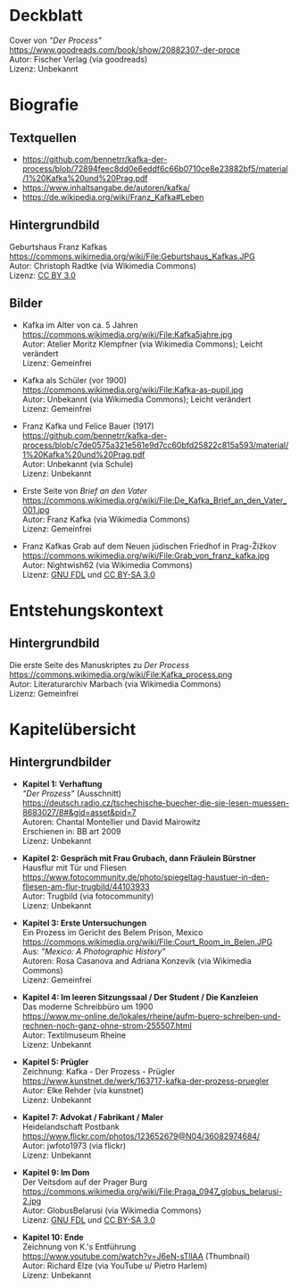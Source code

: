 # Deckblatt

Cover von _"Der Process"_<br>
<https://www.goodreads.com/book/show/20882307-der-proce><br>
Autor: Fischer Verlag (via goodreads)<br>
Lizenz: Unbekannt

# Biografie

## Textquellen

- <https://github.com/bennetrr/kafka-der-process/blob/72894feec8dd0e6eddf6c66b0710ce8e23882bf5/material/1%20Kafka%20und%20Prag.pdf>
- <https://www.inhaltsangabe.de/autoren/kafka/>
- <https://de.wikipedia.org/wiki/Franz_Kafka#Leben>

## Hintergrundbild

Geburtshaus Franz Kafkas<br>
<https://commons.wikimedia.org/wiki/File:Geburtshaus_Kafkas.JPG><br>
Autor: Christoph Radtke (via Wikimedia Commons)<br>
Lizenz: [CC BY 3.0](https://creativecommons.org/licenses/by/3.0)

## Bilder

- Kafka im Alter von ca. 5 Jahren<br>
  <https://commons.wikimedia.org/wiki/File:Kafka5jahre.jpg><br>
  Autor: Atelier Moritz Klempfner (via Wikimedia Commons); Leicht verändert<br>
  Lizenz: Gemeinfrei

- Kafka als Schüler (vor 1900)<br>
  <https://commons.wikimedia.org/wiki/File:Kafka-as-pupil.jpg><br>
  Autor: Unbekannt (via Wikimedia Commons); Leicht verändert<br>
  Lizenz: Gemeinfrei

- Franz Kafka und Felice Bauer (1917)<br>
  <https://github.com/bennetrr/kafka-der-process/blob/c7de0575a321e561e9d7cc60bfd25822c815a593/material/1%20Kafka%20und%20Prag.pdf><br>
  Autor: Unbekannt (via Schule)<br>
  Lizenz: Unbekannt

- Erste Seite von _Brief an den Vater_<br>
  <https://commons.wikimedia.org/wiki/File:De_Kafka_Brief_an_den_Vater_001.jpg><br>
  Autor: Franz Kafka (via Wikimedia Commons)<br>
  Lizenz: Gemeinfrei

- Franz Kafkas Grab auf dem Neuen jüdischen Friedhof in Prag-Žižkov<br>
  <https://commons.wikimedia.org/wiki/File:Grab_von_franz_kafka.jpg><br>
  Autor: Nightwish62 (via Wikimedia Commons)<br>
  Lizenz: [GNU FDL](https://www.gnu.org/licenses/fdl-1.3.html) und [CC BY-SA 3.0](https://creativecommons.org/licenses/by-sa/3.0/deed.en)

# Entstehungskontext

## Hintergrundbild

Die erste Seite des Manuskriptes zu _Der Process_<br>
<https://commons.wikimedia.org/wiki/File:Kafka_process.png><br>
Autor: Literaturarchiv Marbach (via Wikimedia Commons)<br>
Lizenz: Gemeinfrei

# Kapitelübersicht

## Hintergrundbilder

- **Kapitel 1: Verhaftung**<br>
  _"Der Prozess"_ (Ausschnitt)<br>
  <https://deutsch.radio.cz/tschechische-buecher-die-sie-lesen-muessen-8683027/8#&gid=asset&pid=7><br>
  Autoren: Chantal Montellier und David Mairowitz<br>
  Erschienen in: BB art 2009<br>
  Lizenz: Unbekannt

- **Kapitel 2: Gespräch mit Frau Grubach, dann Fräulein Bürstner**<br>
  Hausflur mit Tür und Fliesen<br>
  <https://www.fotocommunity.de/photo/spiegeltag-haustuer-in-den-fliesen-am-flur-trugbild/44103933><br>
  Autor: Trugbild (via fotocommunity)<br>
  Lizenz: Unbekannt

- **Kapitel 3: Erste Untersuchungen**<br>
  Ein Prozess im Gericht des Belem Prison, Mexico<br>
  <https://commons.wikimedia.org/wiki/File:Court_Room_in_Belen.JPG><br>
  Aus: _"Mexico: A Photographic History"_<br>
  Autoren: Rosa Casanova and Adriana Konzevik (via Wikimedia Commons)<br>
  Lizenz: Gemeinfrei

- **Kapitel 4: Im leeren Sitzungssaal / Der Student / Die Kanzleien**<br>
  Das moderne Schreibbüro um 1900<br>
  <https://www.mv-online.de/lokales/rheine/aufm-buero-schreiben-und-rechnen-noch-ganz-ohne-strom-255507.html><br>
  Autor: Textilmuseum Rheine<br>
  Lizenz: Unbekannt

- **Kapitel 5: Prügler**<br>
  Zeichnung: Kafka - Der Prozess - Prügler<br>
  <https://www.kunstnet.de/werk/163717-kafka-der-prozess-pruegler><br>
  Autor: Elke Rehder (via kunstnet)<br>
  Lizenz: Unbekannt

- **Kapitel 7: Advokat / Fabrikant / Maler**<br>
  Heidelandschaft Postbank<br>
  <https://www.flickr.com/photos/123652679@N04/36082974684/><br>
  Autor: jwfoto1973 (via flickr)<br>
  Lizenz: Unbekannt

- **Kapitel 9: Im Dom**<br>
  Der Veitsdom auf der Prager Burg<br>
  <https://commons.wikimedia.org/wiki/File:Praga_0947_globus_belarusi-2.jpg><br>
  Autor: GlobusBelarusi (via Wikimedia Commons)<br>
  Lizenz: [GNU FDL](https://www.gnu.org/licenses/fdl-1.3.html) und [CC BY-SA 3.0](https://creativecommons.org/licenses/by-sa/3.0/deed.en)

- **Kapitel 10: Ende**<br>
  Zeichnung von K.'s Entführung<br>
  <https://www.youtube.com/watch?v=J6eN-sTllAA> (Thumbnail)<br>
  Autor: Richard Elze (via YouTube u/ Pietro Harlem)<br>
  Lizenz: Unbekannt
